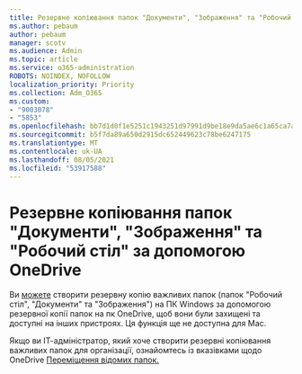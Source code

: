 ```yaml
---
title: Резервне копіювання папок "Документи", "Зображення" та "Робочий стіл" за допомогою OneDrive
ms.author: pebaum
author: pebaum
manager: scotv
ms.audience: Admin
ms.topic: article
ms.service: o365-administration
ROBOTS: NOINDEX, NOFOLLOW
localization_priority: Priority
ms.collection: Adm_O365
ms.custom:
- "9003078"
- "5853"
ms.openlocfilehash: bb7d1d0f1e5251c1943251d97991d9be18e9da5ae6c1a65ca7aa5eb32ba7dece
ms.sourcegitcommit: b5f7da89a650d2915dc652449623c78be6247175
ms.translationtype: MT
ms.contentlocale: uk-UA
ms.lasthandoff: 08/05/2021
ms.locfileid: "53917588"
---
```

# <a name="back-up-your-documents-pictures-and-desktop-folders-with-onedrive"></a>Резервне копіювання папок "Документи", "Зображення" та "Робочий стіл" за допомогою OneDrive

Ви [можете](https://support.office.com/article/d61a7930-a6fb-4b95-b28a-6552e77c3057) створити резервну копію важливих папок (папок "Робочий стіл", "Документи" та "Зображення") на ПК Windows за допомогою резервної копії папок на пк OneDrive, щоб вони були захищені та доступні на інших пристроях. Ця функція ще не доступна для Mac.  

Якщо ви ІТ-адміністратор, який хоче створити резервні копіювання важливих папок для організації, ознайомтесь із вказівками щодо OneDrive [Переміщення відомих папок.](https://docs.microsoft.com/onedrive/redirect-known-folders)
